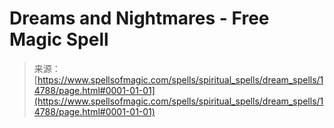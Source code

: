 <!--yml
category: 未分类
date: 2024-06-12 18:53:51
-->

# Dreams and Nightmares - Free Magic Spell

> 来源：[https://www.spellsofmagic.com/spells/spiritual_spells/dream_spells/14788/page.html#0001-01-01](https://www.spellsofmagic.com/spells/spiritual_spells/dream_spells/14788/page.html#0001-01-01)
